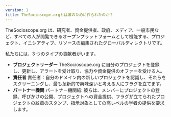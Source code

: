 ```yaml
---
version: 1
title: TheSocioscope.orgとは誰のために作られたのか？
---
```


TheSocioscope.org は、研究者、資金提供者、政府、メディア、一般市民など、すべての人が閲覧できるオープンプラットフォームとして機能する、プロジェクト、イニシアティブ、リソースの編集されたグローバルディレクトリです。

私たちには、3 つのタイプの貢献者がいます。

- **プロジェクトリーダー** TheSocioscope.org に自分のプロジェクトを登録し、更新し、アラートを受け取り、協力や資金提供のオファーを受ける人。
- **責任者** 責任者：自分のドメイン内の新しいプロジェクトを認識し、それらをスクリーニングし、最も革新的で興味深いと考える人にフラグを立てます。
- **パートナー機関** パートナー機関紙: 彼らは、メンバーにプロジェクトの登録、呼びかけの公開、プロジェクトへの資金提供、フラグが立てられたプロジェクトの紋章のスタンプ、指示対象としての高レベルの学者の提供を要求します。
